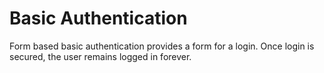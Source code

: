 # Basic Authentication

Form based basic authentication provides a form for a login. Once login is secured, the user remains
logged in forever.

